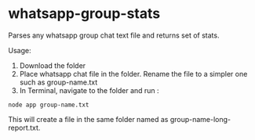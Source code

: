 # whatsapp-group-stats
Parses any whatsapp group chat text file and returns set of stats.

Usage:

1) Download the folder
2) Place whatsapp chat file in the folder. Rename the file to a simpler one such as group-name.txt
3) In Terminal, navigate to the folder and run :

```
node app group-name.txt
```

This will create a file in the same folder named as group-name-long-report.txt.

